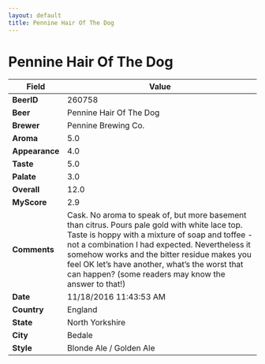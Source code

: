 ```yaml
---
layout: default
title: Pennine Hair Of The Dog
---
```


# Pennine Hair Of The Dog

| Field         | Value     |
|---------------|-----------|
| **BeerID** | 260758 |
| **Beer** | Pennine Hair Of The Dog |
| **Brewer** | Pennine Brewing Co. |
| **Aroma** | 5.0 |
| **Appearance** | 4.0 |
| **Taste** | 5.0 |
| **Palate** | 3.0 |
| **Overall** | 12.0 |
| **MyScore** | 2.9 |
| **Comments** | Cask. No aroma to speak of, but more basement than citrus. Pours pale gold with white lace top. Taste is hoppy with a mixture of soap and toffee - not a combination I had expected. Nevertheless it somehow works and the bitter residue makes you feel OK let’s have another, what’s the worst that can happen? &#40;some readers may know the answer to that&#033;&#41; |
| **Date** | 11/18/2016 11:43:53 AM |
| **Country** | England |
| **State** | North Yorkshire |
| **City** | Bedale |
| **Style** | Blonde Ale / Golden Ale |

